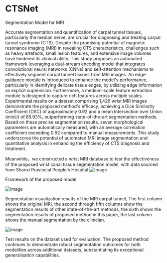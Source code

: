 # CTSNet
Segmentation Model for MRI

Accurate segmentation and quantification of carpal tunnel tissues, particularly the median nerve, are crucial for diagnosing and treating carpal tunnel syndrome (CTS). Despite the promising potential of magnetic resonance imaging (MRI) in revealing CTS characteristics, challenges such as heavy artefacts, small lesion features, and extensive image volumes have hindered its clinical utility. This study proposes an automated framework leveraging a dual-stream encoding model that integrates convolutional neural networks (CNNs) and self-attention mechanisms to effectively segment carpal tunnel tissues from MRI images. An edge-guidance module is introduced to enhance the model's performance, particularly in identifying delicate tissue edges, by utilizing edge information as explicit supervision. Furthermore, a medium-scale feature extraction module is designed to capture rich features across multiple scales. Experimental results on a dataset comprising 1,426 wrist MRI images demonstrate the proposed method's efficacy, achieving a Dice Similarity Coefficient (DSC) of approximately 0.92 and a mean Intersection over Union (mIoU) of 85.93%, outperforming state-of-the-art segmentation methods. Based on these precise segmentation results, seven morphological parameters are automatically measured, with an average correlation coefficient exceeding 0.92 compared to manual measurements. This study underscores the potential of automated MRI image segmentation and quantitative analysis in enhancing the efficiency of CTS diagnosis and treatment.

Meanwhile，we constructed a wrist MRI database to test the effectiveness of the proposed wrist canal tissue segmentation model, with data sourced from Shanxi Provincial People's Hospital
![image](https://github.com/user-attachments/assets/0c385c5d-e565-4a92-8cd7-171d34d830a9)

Framework of the proposed model. 



![image](https://github.com/user-attachments/assets/e17cf851-ca2d-48fb-a25c-40a3fcfa9451)

Segmentation visualization results of the MRI carpal tunnel, The first column shows the original MRI, the second through fifth columns show the segmentation results of other state-of-the-art methods, the sixth shows the segmentation results of proposed method in this paper, the last column shows the manual segmentation by the clinician.



![image](https://github.com/user-attachments/assets/87ce8fd0-81ee-4df5-b662-a77ccfca0993)

Test results on the dataset used for evaluation. The proposed method continues to demonstrate robust segmentation outcomes for both modalities across additional datasets, substantiating its exceptional generalisation capabilities.
